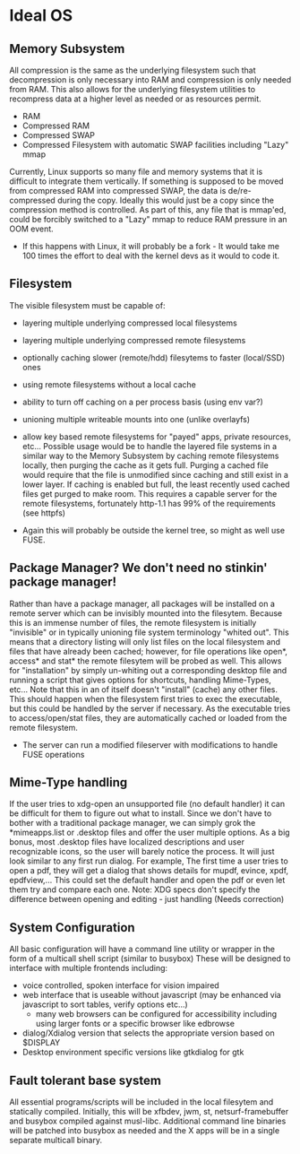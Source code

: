 # Ideal OS #

## Memory Subsystem ##

All compression is the same as the underlying filesystem such that decompression is only necessary into RAM and compression is only needed from RAM.
This also allows for the underlying filesystem utilities to recompress data at a higher level as needed or as resources permit.

  * RAM
  * Compressed RAM
  * Compressed SWAP
  * Compressed Filesystem with automatic SWAP facilities including "Lazy" mmap

Currently, Linux supports so many file and memory systems that it is difficult to integrate them vertically.
If something is supposed to be moved from compressed RAM into compressed SWAP, the data is de/re-compressed during the copy.
Ideally this would just be a copy since the compression method is controlled.
As part of this, any file that is mmap'ed, could be forcibly switched to a "Lazy" mmap to reduce RAM pressure in an OOM event.

  * If this happens with Linux, it will probably be a fork - It would take me 100 times the effort to deal with the kernel devs as it would to code it.

## Filesystem ##

The visible filesystem must be capable of:
  * layering multiple underlying compressed local filesystems
  * layering multiple underlying compressed remote filesystems
  * optionally caching slower (remote/hdd) filesytems to faster (local/SSD) ones
  * using remote filesystems without a local cache
  * ability to turn off caching on a per process basis (using env var?)
  * unioning multiple writeable mounts into one (unlike overlayfs)
  * allow key based remote filesystems for "payed" apps, private resources, etc...
Possible usage would be to handle the layered file systems in a similar way to the Memory Subsystem by caching remote filesystems locally, then purging the cache as it gets full.
Purging a cached file would require that the file is unmodified since caching and still exist in a lower layer.
If caching is enabled but full, the least recently used cached files get purged to make room.
This requires a capable server for the remote filesystems, fortunately http-1.1 has 99% of the requirements (see httpfs)

  * Again this will probably be outside the kernel tree, so might as well use FUSE.

## Package Manager? We don't need no stinkin' package manager! ##

Rather than have a package manager, all packages will be installed on a remote server which can be invisibly mounted into the filesytem.
Because this is an immense number of files, the remote filesystem is initially "invisible" or in typically unioning file system terminology "whited out".
This means that a directory listing will only list files on the local filesystem and files that have already been cached;
however, for file operations like open*, access* and stat* the remote filesytem will be probed as well.
This allows for "installation" by simply un-whiting out a corresponding desktop file and running a script that gives options for shortcuts, handling Mime-Types, etc...
Note that this in an of itself doesn't "install" (cache) any other files.
This should happen when the filesystem first tries to exec the executable, but this could be handled by the server if necessary.
As the executable tries to access/open/stat files, they are automatically cached or loaded from the remote filesystem.

  * The server can run a modified fileserver with modifications to handle FUSE operations

## Mime-Type handling ##
If the user tries to xdg-open an unsupported file (no default handler) it can be difficult for them to figure out what to install.
Since we don't have to bother with a traditional package manager, we can simply grok the *mimeapps.list or .desktop files and offer the user multiple options.
As a big bonus, most .desktop files have localized descriptions and user recognizable icons, so the user will barely notice the process.
It will just look similar to any first run dialog.
For example, The first time a user tries to open a pdf, they will get a dialog that shows details for mupdf, evince, xpdf, epdfview,...
This could set the default handler and open the pdf or even let them try and compare each one.
Note: XDG specs don't specify the difference between opening and editing - just handling (Needs correction)

## System Configuration ##
All basic configuration will have a command line utility or wrapper in the form of a multicall shell script (similar to busybox)
These will be designed to interface with multiple frontends including:
  * voice controlled, spoken interface for vision impaired
  * web interface that is useable without javascript (may be enhanced via javascript to sort tables, verify options etc...)
    - many web browsers can be configured for accessibility including using larger fonts or a specific browser like edbrowse
  * dialog/Xdialog version that selects the appropriate version based on $DISPLAY
  * Desktop environment specific versions like gtkdialog for gtk

## Fault tolerant base system ## 
All essential programs/scripts will be included in the local filesytem and statically compiled.
Initially, this will be xfbdev, jwm, st, netsurf-framebuffer and busybox compiled against musl-libc.
Additional command line binaries will be patched into busybox as needed and the X apps will be in a single separate multicall binary.
